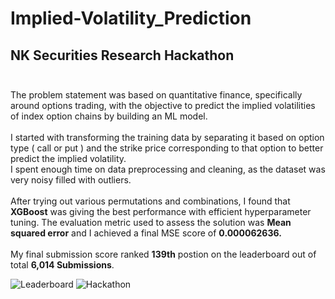 # Implied-Volatility_Prediction
## NK Securities Research Hackathon <br><br>
The problem statement was based on quantitative finance, specifically around options trading, with the objective to predict the implied volatilities of index option chains by building an ML model.<br><br>
I started with transforming the training data by separating it based on option type ( call or put ) and the strike price corresponding to that option to better predict the implied volatility. <br>
I spent enough time on data preprocessing and cleaning, as the dataset was very noisy filled with outliers.<br><br>
After trying out various permutations and combinations, I found that **XGBoost** was giving the best performance with efficient hyperparameter tuning. The evaluation metric used to assess the solution was **Mean squared error** and I achieved a final MSE score of **0.000062636.** <br><br>
My final submission score  ranked **139th** postion on the leaderboard out of total **6,014 Submissions**.

![Leaderboard](https://github.com/user-attachments/assets/97aaba9e-f719-4b28-a118-8e8749451f7f)
![Hackathon](https://github.com/user-attachments/assets/784e6007-3edf-401a-b770-1d96c5d44417)
